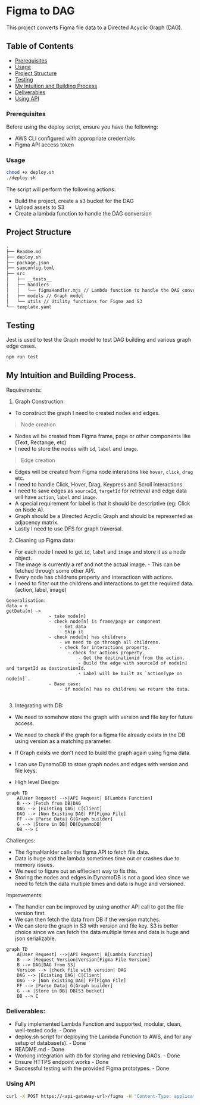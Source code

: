 # Figma to DAG

This project converts Figma file data to a Directed Acyclic Graph (DAG).

## Table of Contents

- [Prerequisites](#prerequisites)
- [Usage](#usage)
- [Project Structure](#project-structure)
- [Testing](#testing)
- [My Intuition and Building Process](#my-intuition-and-building-process)
- [Deliverables](#deliverables)
- [Using API](#using-api)

### Prerequisites

Before using the deploy script, ensure you have the following:

- AWS CLI configured with appropriate credentials
- Figma API access token

### Usage

```sh
chmod +x deploy.sh
./deploy.sh
```

The script will perform the following actions:

- Build the project, create a s3 bucket for the DAG
- Upload assets to S3
- Create a lambda function to handle the DAG conversion

## Project Structure

```sh
.
├── Readme.md
├── deploy.sh
├── package.json
├── samconfig.toml
├── src
│   ├── __tests__
│   ├── handlers
│   │   └── figmaHandler.mjs // Lambda function to handle the DAG conversion
│   ├── models // Graph model
│   └── utils // Utility functions for Figma and S3
└── template.yaml
```

## Testing

Jest is used to test the Graph model to test DAG building and various graph edge cases.

```sh
npm run test
```

## My Intuition and Building Process.

Requirements:

1. Graph Construction:

- To construct the graph I need to created nodes and edges.

> Node creation

- Nodes wil be created from Figma frame, page or other components like (Text, Rectange, etc)
- I need to store the nodes with `id`, `label` and `image`.

> Edge creation

- Edges will be created from Figma node interations like `hover`, `click`, `drag` etc.
- I need to handle Click, Hover, Drag, Keypress and Scroll interactions.
- I need to save edges as `sourceId`, `targetId` for retrieval and edge data will have `action`, `label` and `image`.
- A special requirement for label is that it should be descriptive (eg: Click on Node A).
- Graph should be a Directed Acyclic Graph and should be represented as adjacency matrix.
- Lastly I need to use DFS for graph traversal.

2. Cleaning up Figma data:

- For each node I need to get `id`, `label` and `image` and store it as a node object.
- The image is currently a ref and not the actual image. - This can be fetched through some other API.
- Every node has childrens property and interactiosn with actions.
- I need to filter out the childrens and interactions to get the required data.
  (action, label, image)

```text
Generalisation:
data = n
getData(n) ->
                - take node[n]
                - check node[n] is frame/page or component
                    - Get data
                    - Skip it
                - check node[n] has childrens
                    - we need to go through all childrens.
                    - check for interactions property.
                       - check for actions property.
                           - Get the destinationid from the action.
                           - Build the edge with sourceId of node[n] and targetId as destinationId.
                           - Label will be built as `actionType on node[n]`.
                - Base case:
                    - if node[n] has no childrens we return the data.


```

3. Integrating with DB:

- We need to somehow store the graph with version and file key for future access.
- We need to check if the graph for a figma file already exists in the DB using version as a matching parameter.
- If Graph exists we don't need to build the graph again using figma data.
- I can use DynamoDB to store graph nodes and edges with version and file keys.

- High level Design:

```mermaid
graph TD
    A[User Request] -->|API Request| B[Lambda Function]
    B --> |Fetch from DB|DAG
    DAG --> |Existing DAG| C[Client]
    DAG --> |Non Existing DAG| FF[Figma File]
    FF --> |Parse Data| G[Graph builder]
    G --> |Store in DB| DB[DynamoDB]
    DB --> C
```

Challenges:

- The figmaHanlder calls the figma API to fetch file data.
- Data is huge and the lambda sometimes time out or crashes due to memory issues.
- We need to figure out an effiecient way to fix this.
- Storing the nodes and edges in DynamoDB is not a good idea since we need to fetch the data multiple times and data is huge and versioned.

Improvements:

- The handler can be improved by using another API call to get the file version first.
- We can then fetch the data from DB if the version matches.
- We can store the graph in S3 with version and file key. S3 is better choice since we can fetch the data multiple times and data is huge and json serializable.

```mermaid
graph TD
    A[User Request] -->|API Request| B[Lambda Function]
    B --> |Request Version|Version[Figma File Version]
    B --> DAG[DAG from S3]
    Version --> |check file with version| DAG
    DAG --> |Existing DAG| C[Client]
    DAG --> |Non Existing DAG| FF[Figma File]
    FF --> |Parse Data| G[Graph builder]
    G --> |Store in DB| DB[S3 bucket]
    DB --> C
```

### Deliverables:

- Fully implemented Lambda Function and supported, modular, clean, well-tested code. - Done
- deploy.sh script for deploying the Lambda Function to AWS, and for any setup of database(s). - Done
- README.md - Done
- Working integration with db for storing and retrieving DAGs. - Done
- Ensure HTTPS endpoint works - Done
- Successful testing with the provided Figma prototypes. - Done

### Using API

```sh
curl -X POST https://<api-gateway-url>/figma -H "Content-Type: application/json" -d '{"file_key": "<figma-file-key>", "access_token": "<figma-access-token>", "build_adjacency_matrix": "<true/false>"}'
```
